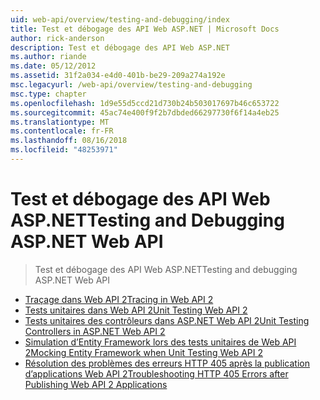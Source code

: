 ```yaml
---
uid: web-api/overview/testing-and-debugging/index
title: Test et débogage des API Web ASP.NET | Microsoft Docs
author: rick-anderson
description: Test et débogage des API Web ASP.NET
ms.author: riande
ms.date: 05/12/2012
ms.assetid: 31f2a034-e4d0-401b-be29-209a274a192e
msc.legacyurl: /web-api/overview/testing-and-debugging
msc.type: chapter
ms.openlocfilehash: 1d9e55d5ccd21d730b24b503017697b46c653722
ms.sourcegitcommit: 45ac74e400f9f2b7dbded66297730f6f14a4eb25
ms.translationtype: MT
ms.contentlocale: fr-FR
ms.lasthandoff: 08/16/2018
ms.locfileid: "48253971"
---
```

<a name="testing-and-debugging-aspnet-web-api"></a><span data-ttu-id="52412-103">Test et débogage des API Web ASP.NET</span><span class="sxs-lookup"><span data-stu-id="52412-103">Testing and Debugging ASP.NET Web API</span></span>
====================
> <span data-ttu-id="52412-104">Test et débogage des API Web ASP.NET</span><span class="sxs-lookup"><span data-stu-id="52412-104">Testing and debugging ASP.NET Web API</span></span>


- [<span data-ttu-id="52412-105">Traçage dans Web API 2</span><span class="sxs-lookup"><span data-stu-id="52412-105">Tracing in Web API 2</span></span>](tracing-in-aspnet-web-api.md)
- [<span data-ttu-id="52412-106">Tests unitaires dans Web API 2</span><span class="sxs-lookup"><span data-stu-id="52412-106">Unit Testing Web API 2</span></span>](unit-testing-with-aspnet-web-api.md)
- [<span data-ttu-id="52412-107">Tests unitaires des contrôleurs dans ASP.NET Web API 2</span><span class="sxs-lookup"><span data-stu-id="52412-107">Unit Testing Controllers in ASP.NET Web API 2</span></span>](unit-testing-controllers-in-web-api.md)
- [<span data-ttu-id="52412-108">Simulation d’Entity Framework lors des tests unitaires de Web API 2</span><span class="sxs-lookup"><span data-stu-id="52412-108">Mocking Entity Framework when Unit Testing Web API 2</span></span>](mocking-entity-framework-when-unit-testing-aspnet-web-api-2.md)
- [<span data-ttu-id="52412-109">Résolution des problèmes des erreurs HTTP 405 après la publication d’applications Web API 2</span><span class="sxs-lookup"><span data-stu-id="52412-109">Troubleshooting HTTP 405 Errors after Publishing Web API 2 Applications</span></span>](troubleshooting-http-405-errors-after-publishing-web-api-applications.md)
